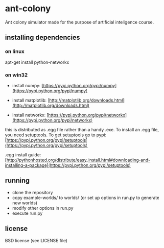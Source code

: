 # ant-colony

Ant colony simulator made for the purpose of artificial inteligence course.

## installing dependencies

### on linux
apt-get install python-networkx

### on win32

* install numpy:
[https://pypi.python.org/pypi/numpy](https://pypi.python.org/pypi/numpy)

* install matplotlib:
[http://matplotlib.org/downloads.html](http://matplotlib.org/downloads.html)

* install networkx:
[https://pypi.python.org/pypi/networkx](https://pypi.python.org/pypi/networkx)

this is distributed as .egg file rather than a handy .exe. To install an .egg file, you need setuptools. To get setuptools go to pypi:
[https://pypi.python.org/pypi/setuptools](https://pypi.python.org/pypi/setuptools)

.egg install guide: [http://pythonhosted.org/distribute/easy_install.html#downloading-and-installing-a-package](https://pypi.python.org/pypi/setuptools)

## running
* clone the repository
* copy example-worlds/ to worlds/ (or set up options in run.py to generate new worlds)
* modify other options in run.py
* execute run.py

## license
BSD license (see LICENSE file)

